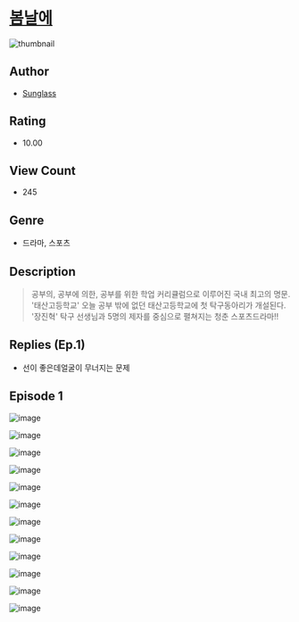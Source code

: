 # [봄날에](https://comic.naver.com/challenge/list?titleId=811010)
![thumbnail](https://image-comic.pstatic.net/user_contents_data/challenge_comic/2023/05/25/307198/upload_4135774721438463284_480x623.jpeg)

## Author
- [Sunglass](https://comic.naver.com/artistTitle?id=307198)

## Rating
- 10.00

## View Count
- 245

## Genre
- 드라마, 스포츠

## Description
> 공부의, 공부에 의한, 공부를 위한 학업 커리큘럼으로 이루어진 국내 최고의 명문. '태산고등학교' 오늘 공부 밖에 없던 태산고등학교에 첫 탁구동아리가 개설된다. '장진혁' 탁구 선생님과 5명의 제자를 중심으로 펼쳐지는 청춘 스포츠드라마!!

## Replies (Ep.1)
- 선이 좋은데얼굴이 무너지는 문제

## Episode 1
![image](https://image-comic.pstatic.net/user_contents_data/challenge_comic/2023/05/25/307198/upload_3487256387106988596.jpeg)

![image](https://image-comic.pstatic.net/user_contents_data/challenge_comic/2023/05/25/307198/upload_3761743056906565176.jpeg)

![image](https://image-comic.pstatic.net/user_contents_data/challenge_comic/2023/05/25/307198/upload_7306584866587567460.jpeg)

![image](https://image-comic.pstatic.net/user_contents_data/challenge_comic/2023/05/25/307198/upload_7161626331551654710.jpeg)

![image](https://image-comic.pstatic.net/user_contents_data/challenge_comic/2023/05/25/307198/upload_3832907671395252021.jpeg)

![image](https://image-comic.pstatic.net/user_contents_data/challenge_comic/2023/05/25/307198/upload_7076112007974893668.jpeg)

![image](https://image-comic.pstatic.net/user_contents_data/challenge_comic/2023/05/25/307198/upload_3991941222296269412.jpeg)

![image](https://image-comic.pstatic.net/user_contents_data/challenge_comic/2023/05/25/307198/upload_3762588393174806838.jpeg)

![image](https://image-comic.pstatic.net/user_contents_data/challenge_comic/2023/05/25/307198/upload_3761968466152022840.jpeg)

![image](https://image-comic.pstatic.net/user_contents_data/challenge_comic/2023/05/25/307198/upload_7004286428069914167.jpeg)

![image](https://image-comic.pstatic.net/user_contents_data/challenge_comic/2023/05/25/307198/upload_3834872494409933367.jpeg)

![image](https://image-comic.pstatic.net/user_contents_data/challenge_comic/2023/05/25/307198/upload_7149293302077012018.jpeg)
